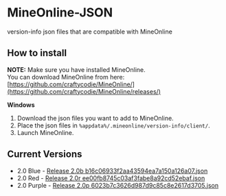 # MineOnline-JSON  
version-info json files that are compatible with MineOnline  

## How to install  
**NOTE:** Make sure you have installed MineOnline.  
You can download MineOnline from here: [https://github.com/craftycodie/MineOnline/](https://github.com/craftycodie/MineOnline/releases/)

**Windows**  
1. Download the json files you want to add to MineOnline.  
2. Place the json files in `%appdata%/.mineonline/version-info/client/`.  
3. Launch MineOnline.  

## Current Versions  
+ 2.0 Blue - [Release 2.0b b16c06933f2aa43594ea7a150a126a07.json](https://raw.githubusercontent.com/MCLegoMan/MineOnline-JSON/master/version-info/Release%202.0b%20b16c06933f2aa43594ea7a150a126a07.json)  
+ 2.0 Red - [Release 2.0r ee00fb8745c03af3fabe8a92cd52ebaf.json](https://raw.githubusercontent.com/MCLegoMan/MineOnline-JSON/master/version-info/Release%202.0r%20ee00fb8745c03af3fabe8a92cd52ebaf.json)  
+ 2.0 Purple - [Release 2.0p 6023b7c3626d987d9c85c8e2617d3705.json](https://raw.githubusercontent.com/MCLegoMan/MineOnline-JSON/master/version-info/Release%202.0p%206023b7c3626d987d9c85c8e2617d3705.json)  
